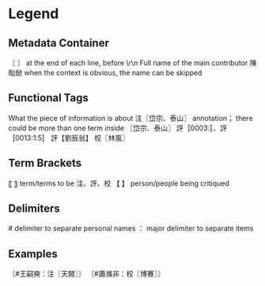 # Legend

## Metadata Container
〘 〙 at the end of each line, before \r\n
Full name of the main contributor
陳貽焮 when the context is obvious, the name can be skipped

## Functional Tags
What the piece of information is about 
注〖岱宗、泰山〗 annotation； there could be more than one term inside 〖岱宗、泰山〗
評〚0003:〛、評〚0013:1:5〛
評【劉辰翁】
校〖林風〗

## Term Brackets
〖 〗 term/terms to be 注、評、校
【 】 person/people being critiqued

## Delimiters
\# delimiter to separate personal names
： major delimiter to separate items

## Examples
〘#王嗣奭：注〖天闕〗〙
〘#蕭滌非：校〖博賽〗〙

